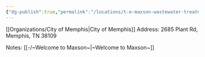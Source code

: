 ```yaml
---
{"dg-publish":true,"permalink":"/locations/t-e-maxson-wastewater-treatment-plant/","noteIcon":"","created":"2025-01-02T08:47:19.427-06:00"}
---
```


[[Organizations/City of Memphis\|City of Memphis]]
Address: 2685 Plant Rd, Memphis, TN 38109

Notes: [[-/~Welcome to Maxson~\|~Welcome to Maxson~]]